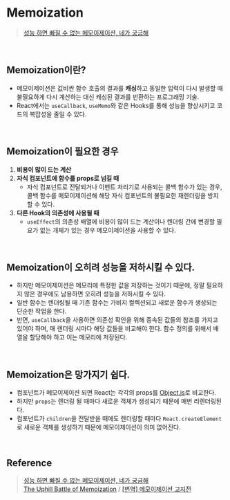 # Memoization
> [성능 하면 빠질 수 없는 메모이제이션, 네가 궁금해](https://d2.naver.com/helloworld/9223303)

<br/>

## Memoization이란?
- 메모이제이션은 값비싼 함수 호출의 결과를 **캐싱**하고 동일한 입력이 다시 발생할 때 불필요하게 다시 계산하는 대신 캐싱된 결과를 반환하는 프로그래밍 기술.
- React에서는 `useCallback`, `useMemo`와 같은 Hooks를 통해 성능을 향상시키고 코드의 복잡성을 줄일 수 있다.

<br/>

## Memoization이 필요한 경우
1. **비용이 많이 드는 계산**
2. **자식 컴포넌트에 함수를 props로 넘길 때**
   - 자식 컴포넌트로 전달되거나 이벤트 처리기로 사용되는 콜백 함수가 있는 경우, 콜백 함수를 메모이제이션해 해당 자식 컴포넌트의 불필요한 재렌더링을 방지할 수 있다.
3. **다른 Hook의 의존성에 사용될 때**
   - `useEffect`의 의존성 배열에 비용이 많이 드는 계산이나 렌더링 간에 변경할 필요가 없는 개체가 있는 경우 메모이제이션을 사용할 수 있다.

<br/>

## Memoization이 오히려 성능을 저하시킬 수 있다.
- 하지만 메모이제이션은 메모리에 특정한 값을 저장하는 것이기 때문에, 정말 필요하지 않은 경우에도 남용하면 오히려 성능을 저하시킬 수 있다.
- 일반 함수는 렌더링될 때 기존 함수는 가비지 컬렉션되고 새로운 함수가 생성되는 단순한 작업을 한다.
- 반면, `useCallback`을 사용하면 의존성 확인을 위해 종속된 값들의 참조를 가지고 있어야 하며, 매 렌더링 시마다 해당 값들을 비교해야 한다. 함수 정의를 위해서 배열을 할당해야 하고 이는 메모리에 저장된다.

<br/>

## Memoization은 망가지기 쉽다.
- 컴포넌트가 메모이제이션 되면 React는 각각의 props를 [Object.is](https://developer.mozilla.org/en-US/docs/Web/JavaScript/Reference/Global_Objects/Object/is)로 비교한다.
- 하지만 `props`는 렌더링 될 때마다 새로운 객체가 생성되기 때문에 매번 리렌더링된다.
- 컴포넌트가 `children`을 전달받을 때에도 렌더링할 때마다 `React.createElement`로 새로운 객체를 생성하기 때문에 메모이제이션이 의미 없어진다.

<br/>

## Reference
> [성능 하면 빠질 수 없는 메모이제이션, 네가 궁금해](https://d2.naver.com/helloworld/9223303)   
> [The Uphill Battle of Memoization](https://tkdodo.eu/blog/the-uphill-battle-of-memoization) / [[번역] 메모이제이션 고지전](https://velog.io/@cnsrn1874/the-uphill-battle-of-memoization)
